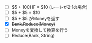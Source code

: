 - [ ] $5 + 10CHF = $10 (レートが2:1の場合)
- [ ] $5 + $5 = $10
- [ ] $5 + $5 がMoneyを返す
- [x] ~~Bank.Reduce(Money)~~
- [ ] Moneyを変換して換算を行う
- [ ] Reduce(Bank, String)